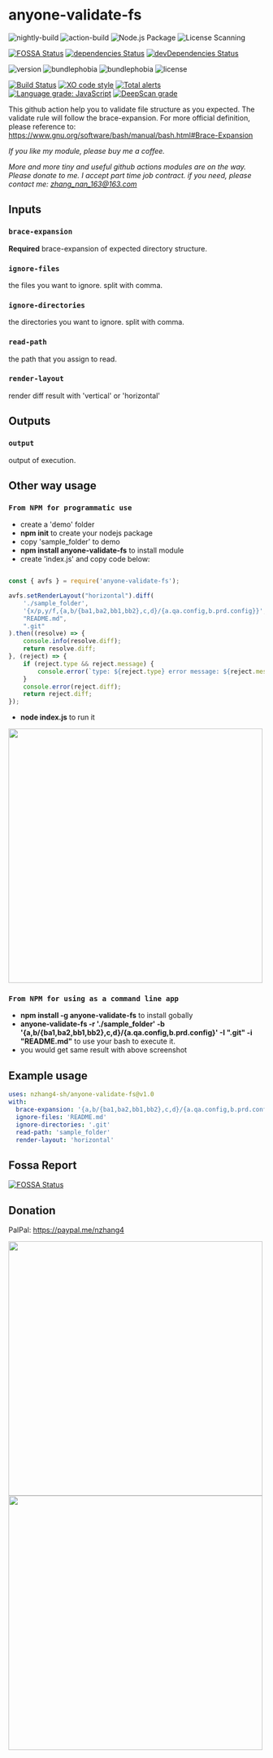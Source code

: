 # anyone-validate-fs

![nightly-build](https://github.com/anyone-developer/anyone-validate-fs/workflows/nightly-build/badge.svg)
![action-build](https://github.com/anyone-developer/anyone-validate-fs/workflows/action-build/badge.svg)
![Node.js Package](https://github.com/anyone-developer/anyone-validate-fs/workflows/Node.js%20Package/badge.svg)
![License Scanning](https://github.com/anyone-developer/anyone-validate-fs/workflows/License%20Scanning/badge.svg)

[![FOSSA Status](https://app.fossa.com/api/projects/custom%2B21065%2Fgit%40github.com%3Aanyone-developer%2Fanyone-validate-fs.git.svg?type=small)](https://app.fossa.com/projects/custom%2B21065%2Fgit%40github.com%3Aanyone-developer%2Fanyone-validate-fs.git?ref=badge_small)
[![dependencies Status](https://david-dm.org/anyone-developer/anyone-validate-fs/status.svg)](https://david-dm.org/anyone-developer/anyone-validate-fs)
[![devDependencies Status](https://david-dm.org/anyone-developer/anyone-validate-fs/dev-status.svg)](https://david-dm.org/anyone-developer/anyone-validate-fs?type=dev)

![version](https://badgen.net/npm/v/anyone-validate-fs)
![bundlephobia](https://badgen.net/bundlephobia/min/anyone-validate-fs)
![bundlephobia](https://badgen.net/bundlephobia/minzip/anyone-validate-fs)
![license](https://badgen.net/npm/license/anyone-validate-fs)

[![Build Status](https://travis-ci.org/anyone-developer/anyone-validate-fs.svg?branch=main)](https://travis-ci.org/anyone-developer/anyone-validate-fs)
[![XO code style](https://badgen.net/xo/status/chalk)](https://github.com/xojs/xo)
[![Total alerts](https://img.shields.io/lgtm/alerts/g/anyone-developer/anyone-validate-fs.svg?logo=lgtm&logoWidth=18)](https://lgtm.com/projects/g/anyone-developer/anyone-validate-fs/alerts/)
[![Language grade: JavaScript](https://img.shields.io/lgtm/grade/javascript/g/anyone-developer/anyone-validate-fs.svg?logo=lgtm&logoWidth=18)](https://lgtm.com/projects/g/anyone-developer/anyone-validate-fs/context:javascript)
[![DeepScan grade](https://deepscan.io/api/teams/11532/projects/14440/branches/269275/badge/grade.svg)](https://deepscan.io/dashboard#view=project&tid=11532&pid=14440&bid=269275)

This github action help you to validate file structure as you expected. The validate rule will follow the brace-expansion. For more official definition, please reference to: https://www.gnu.org/software/bash/manual/bash.html#Brace-Expansion

*If you like my module, please buy me a coffee.*

*More and more tiny and useful github actions modules are on the way. Please donate to me. I accept part time job contract. if you need, please contact me: zhang_nan_163@163.com*

## Inputs

### `brace-expansion`

**Required** brace-expansion of expected directory structure.

### `ignore-files`

the files you want to ignore. split with comma.

### `ignore-directories`

the directories you want to ignore. split with comma.

### `read-path`

the path that you assign to read.

### `render-layout`

render diff result with \'vertical\' or \'horizontal\'

## Outputs

### `output`

output of execution.

## Other way usage

### `From NPM for programmatic use`

- create a 'demo' folder
- **npm init** to create your nodejs package
- copy 'sample_folder' to demo
- **npm install anyone-validate-fs** to install module
- create 'index.js' and copy code below:

```javascript

const { avfs } = require('anyone-validate-fs');

avfs.setRenderLayout("horizontal").diff(
    './sample_folder',
    '{x/p,y/f,{a,b/{ba1,ba2,bb1,bb2},c,d}/{a.qa.config,b.prd.config}}',
    "README.md",
    ".git"
).then((resolve) => {
    console.info(resolve.diff);
    return resolve.diff;
}, (reject) => {
    if (reject.type && reject.message) {
        console.error(`type: ${reject.type} error message: ${reject.message}`);
    }
    console.error(reject.diff);
    return reject.diff;
});

```

- **node index.js** to run it

<img src="https://raw.githubusercontent.com/anyone-developer/anyone-validate-fs/main/misc/module.png" width="500">


### `From NPM for using as a command line app`

- **npm install -g anyone-validate-fs** to install gobally
- **anyone-validate-fs -r './sample_folder' -b '{a,b/{ba1,ba2,bb1,bb2},c,d}/{a.qa.config,b.prd.config}' -I ".git" -i "README.md"** to use your bash to execute it.
- you would get same result with above screenshot

## Example usage

```yml
uses: nzhang4-sh/anyone-validate-fs@v1.0
with:
  brace-expansion: '{a,b/{ba1,ba2,bb1,bb2},c,d}/{a.qa.config,b.prd.config}'
  ignore-files: 'README.md'
  ignore-directories: '.git'
  read-path: 'sample_folder'
  render-layout: 'horizontal'
```

## Fossa Report

[![FOSSA Status](https://app.fossa.com/api/projects/custom%2B21065%2Fgit%40github.com%3Aanyone-developer%2Fanyone-validate-fs.git.svg?type=large)](https://app.fossa.com/projects/custom%2B21065%2Fgit%40github.com%3Aanyone-developer%2Fanyone-validate-fs.git?ref=badge_large)

## Donation

PalPal: https://paypal.me/nzhang4

<img src="https://raw.githubusercontent.com/anyone-developer/anyone-validate-fs/main/misc/alipay.JPG" width="500">

<img src="https://raw.githubusercontent.com/anyone-developer/anyone-validate-fs/main/misc/webchat_pay.JPG" width="500">


